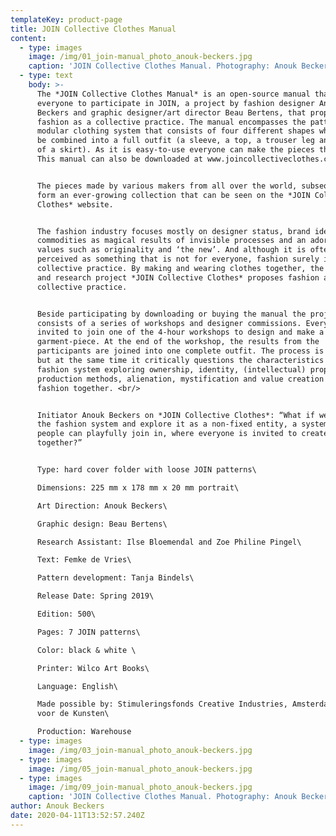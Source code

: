 ```yaml
---
templateKey: product-page
title: JOIN Collective Clothes Manual
content:
  - type: images
    image: /img/01_join-manual_photo_anouk-beckers.jpg
    caption: 'JOIN Collective Clothes Manual. Photography: Anouk Beckers '
  - type: text
    body: >-
      The *JOIN Collective Clothes Manual* is an open-source manual that invites
      everyone to participate in JOIN, a project by fashion designer Anouk
      Beckers and graphic designer/art director Beau Bertens, that proposes
      fashion as a collective practice. The manual encompasses the patterns of a
      modular clothing system that consists of four different shapes which can
      be combined into a full outfit (a sleeve, a top, a trouser leg and a part
      of a skirt). As it is easy-to-use everyone can make the pieces themselves.
      This manual can also be downloaded at www.joincollectiveclothes.com.


      The pieces made by various makers from all over the world, subsequently
      form an ever-growing collection that can be seen on the *JOIN Collective
      Clothes* website. 


      The fashion industry focuses mostly on designer status, brand identity,
      commodities as magical results of invisible processes and an adoration of
      values such as originality and ‘the new’. And although it is often
      perceived as something that is not for everyone, fashion surely is a
      collective practice. By making and wearing clothes together, the design
      and research project *JOIN Collective Clothes* proposes fashion as a
      collective practice.


      Beside participating by downloading or buying the manual the project
      consists of a series of workshops and designer commissions. Everyone is
      invited to join one of the 4-hour workshops to design and make a
      garment-piece. At the end of the workshop, the results from the
      participants are joined into one complete outfit. The process is playful,
      but at the same time it critically questions the characteristics of the
      fashion system exploring ownership, identity, (intellectual) property,
      production methods, alienation, mystification and value creation in
      fashion together. <br/>


      Initiator Anouk Beckers on *JOIN Collective Clothes*: “What if we open up
      the fashion system and explore it as a non-fixed entity, a system where
      people can playfully join in, where everyone is invited to create fashion
      together?”


      Type: hard cover folder with loose JOIN patterns\

      Dimensions: 225 mm x 178 mm x 20 mm portrait\

      Art Direction: Anouk Beckers\

      Graphic design: Beau Bertens\

      Research Assistant: Ilse Bloemendal and Zoe Philine Pingel\

      Text: Femke de Vries\

      Pattern development: Tanja Bindels\

      Release Date: Spring 2019\

      Edition: 500\

      Pages: 7 JOIN patterns\

      Color: black & white \

      Printer: Wilco Art Books\

      Language: English\

      Made possible by: Stimuleringsfonds Creative Industries, Amsterdams Fonds
      voor de Kunsten\

      Production: Warehouse
  - type: images
    image: /img/03_join-manual_photo_anouk-beckers.jpg
  - type: images
    image: /img/05_join-manual_photo_anouk-beckers.jpg
  - type: images
    image: /img/09_join-manual_photo_anouk-beckers.jpg
    caption: 'JOIN Collective Clothes Manual. Photography: Anouk Beckers '
author: Anouk Beckers
date: 2020-04-11T13:52:57.240Z
---
```

